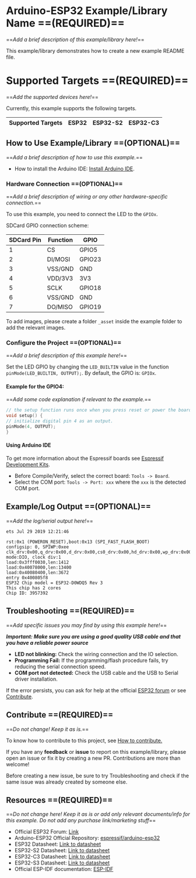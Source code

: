 # Arduino-ESP32 Example/Library Name ==(REQUIRED)==

==*Add a brief description of this example/library here!*==

This example/library demonstrates how to create a new example README file.

# Supported Targets ==(REQUIRED)==

==*Add the supported devices here!*==

Currently, this example supports the following targets.

| Supported Targets | ESP32 | ESP32-S2 | ESP32-C3 |
| ----------------- | ----- | -------- | -------- |

## How to Use Example/Library ==(OPTIONAL)==

==*Add a brief description of how to use this example.*==

* How to install the Arduino IDE: [Install Arduino IDE](https://github.com/espressif/arduino-esp32/tree/master/docs/arduino-ide).

### Hardware Connection ==(OPTIONAL)==

==*Add a brief description of wiring or any other hardware-specific connection.*==

To use this example, you need to connect the LED to the `GPIOx`.

SDCard GPIO connection scheme:

| SDCard Pin  | Function | GPIO   |
| ----------- | -------- | ------ |
| 1           | CS       | GPIO5  |
| 2           | DI/MOSI  | GPIO23 |
| 3           | VSS/GND  | GND    |
| 4           | VDD/3V3  | 3V3    |
| 5           | SCLK     | GPIO18 |
| 6           | VSS/GND  | GND    |
| 7           | DO/MISO  | GPIO19 |

To add images, please create a folder `_asset` inside the example folder to add the relevant images.

### Configure the Project ==(OPTIONAL)==

==*Add a brief description of this example here!*==

Set the LED GPIO by changing the `LED_BUILTIN` value in the function `pinMode(LED_BUILTIN, OUTPUT);`. By default, the GPIO is: `GPIOx`.

#### Example for the GPIO4:

==*Add some code explanation if relevant to the example.*==

```cpp
// the setup function runs once when you press reset or power the board
void setup() {
// initialize digital pin 4 as an output.
pinMode(4, OUTPUT);
}
```

#### Using Arduino IDE

To get more information about the Espressif boards see [Espressif Development Kits](https://www.espressif.com/en/products/devkits).

* Before Compile/Verify, select the correct board: `Tools -> Board`.
* Select the COM port: `Tools -> Port: xxx` where the `xxx` is the detected COM port.

## Example/Log Output ==(OPTIONAL)==

==*Add the log/serial output here!*==

```
ets Jul 29 2019 12:21:46

rst:0x1 (POWERON_RESET),boot:0x13 (SPI_FAST_FLASH_BOOT)
configsip: 0, SPIWP:0xee
clk_drv:0x00,q_drv:0x00,d_drv:0x00,cs0_drv:0x00,hd_drv:0x00,wp_drv:0x00
mode:DIO, clock div:1
load:0x3fff0030,len:1412
load:0x40078000,len:13400
load:0x40080400,len:3672
entry 0x400805f8
ESP32 Chip model = ESP32-D0WDQ5 Rev 3
This chip has 2 cores
Chip ID: 3957392
```

## Troubleshooting ==(REQUIRED)==

==*Add specific issues you may find by using this example here!*==

***Important: Make sure you are using a good quality USB cable and that you have a reliable power source***

* **LED not blinking:** Check the wiring connection and the IO selection.
* **Programming Fail:** If the programming/flash procedure fails, try reducing the serial connection speed.
* **COM port not detected:** Check the USB cable and the USB to Serial driver installation.

If the error persists, you can ask for help at the official [ESP32 forum](https://esp32.com) or see [Contribute](#contribute).

## Contribute ==(REQUIRED)==

==*Do not change! Keep it as is.*==

To know how to contribute to this project, see [How to contribute.](https://github.com/espressif/arduino-esp32/blob/master/CONTRIBUTING.rst)

If you have any **feedback** or **issue** to report on this example/library, please open an issue or fix it by creating a new PR. Contributions are more than welcome!

Before creating a new issue, be sure to try Troubleshooting and check if the same issue was already created by someone else.

## Resources ==(REQUIRED)==

==*Do not change here! Keep it as is or add only relevant documents/info for this example. Do not add any purchase link/marketing stuff*==

* Official ESP32 Forum: [Link](https://esp32.com)
* Arduino-ESP32 Official Repository: [espressif/arduino-esp32](https://github.com/espressif/arduino-esp32)
* ESP32 Datasheet: [Link to datasheet](https://www.espressif.com/sites/default/files/documentation/esp32_datasheet_en.pdf)
* ESP32-S2 Datasheet: [Link to datasheet](https://www.espressif.com/sites/default/files/documentation/esp32-s2_datasheet_en.pdf)
* ESP32-C3 Datasheet: [Link to datasheet](https://www.espressif.com/sites/default/files/documentation/esp32-c3_datasheet_en.pdf)
* ESP32-S3 Datasheet: [Link to datasheet](https://www.espressif.com/sites/default/files/documentation/esp32-s3_datasheet_en.pdf)
* Official ESP-IDF documentation: [ESP-IDF](https://idf.espressif.com)
